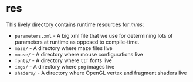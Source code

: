 # res

This lively directory contains runtime resources for *mms*:

* `parameters.xml` - A big xml file that we use for determining lots of
parameters at runtime as opposed to compile-time.
* `maze/` - A directory where maze files live
* `mouse/` - A directory where mouse configurations live
* `fonts/` - A directory where `ttf` fonts live
* `imgs/` - A directory where `png` images live
* `shaders/` - A directory where OpenGL vertex and fragment shaders live
